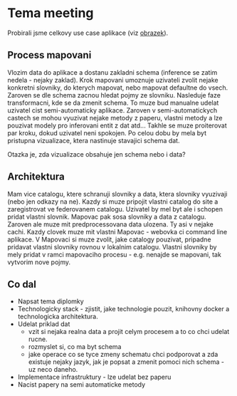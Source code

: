 # Tema meeting
Probirali jsme celkovy use case aplikace (viz [obrazek](./2023-06-05.jpg)).

## Process mapovani
Vlozim data do aplikace a dostanu zakladni schema (inference se zatim nedela - nejaky zaklad). Krok mapovani umoznuje uzivateli zvolit nejake konkretni slovniky, do kterych mapovat, nebo mapovat defaultne do vsech. Zaroven se dle schema zacnou hledat pojmy ze slovniku. Nasleduje faze transformacni, kde se da zmenit schema. To muze bud manualne udelat uzivatel cist semi-automaticky aplikace. Zaroven v semi-automatickych castech se mohou vyuzivat nejake metody z paperu, vlastni metody a lze pouzivat modely pro inferovani entit z dat atd... Takhle se muze proiterovat par kroku, dokud uzivatel neni spokojen. Po celou dobu by mela byt pristupna vizualizace, ktera nastinuje stavajici schema dat.

Otazka je, zda vizualizace obsahuje jen schema nebo i data?

## Architektura
Mam vice catalogu, ktere schranuji slovniky a data, ktera slovniky vyuzivaji (nebo jen odkazy na ne). Kazdy si muze pripojit vlastni catalog do site a zaregistrovat ve federovanem catalogu. Uzivatel by mel byt ale i schopen pridat vlastni slovnik. Mapovac pak sosa slovniky a data z catalogu. Zaroven ale muze mit predprocessovana data ulozena. Ty asi v nejake cachi. Kazdy clovek muze mit vlastni Mapovac - webovka ci command line aplikace. V Mapovaci si muze zvolit, jake catalogy pouzivat, pripadne pridavat vlastni slovniky rovnou v lokalnim catalogu. Vlastni slovniky by mely pridat v ramci mapovaciho procesu - e.g. nenajde se mapovani, tak vytvorim nove pojmy. 

## Co dal
- Napsat tema diplomky
- Technologicky stack - zjistit, jake technologie pouzit, knihovny docker a technologicka architektura.
- Udelat priklad dat
    - vzit si nejaka realna data a projit celym procesem a to co chci udelat rucne.
    - rozmyslet si, co ma byt schema
    - jake operace co se tyce zmeny schematu chci podporovat a zda existuje nejaky jazyk, jak je popsat a zmenit pomoci nich schema - uz neco daneho.
- Implementace infrastruktury - lze udelat bez paperu
- Nacist papery na semi automaticke metody

